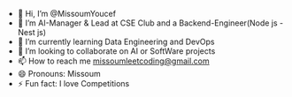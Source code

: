 - 👋 Hi, I’m @MissoumYoucef
- 👀 I’m AI-Manager & Lead at CSE Club and a Backend-Engineer(Node js - Nest js)
- 🌱 I’m currently learning Data Engineering and DevOps
- 💞️ I’m looking to collaborate on AI or SoftWare projects
- 📫 How to reach me missoumleetcoding@gmail.com
- 😄 Pronouns: Missoum
- ⚡ Fun fact: I love Competitions

<!---
MissoumYoucef/MissoumYoucef is a ✨ special ✨ repository because its `README.md` (this file) appears on your GitHub profile.
You can click the Preview link to take a look at your changes.
--->
